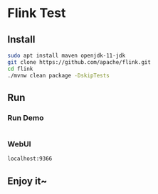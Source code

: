 # Flink Test

## Install

```bash
sudo apt install maven openjdk-11-jdk
git clone https://github.com/apache/flink.git
cd flink
./mvnw clean package -DskipTests
```

## Run

### Run Demo

```bash

```

### WebUI

```bash
localhost:9366
```

## Enjoy it~

